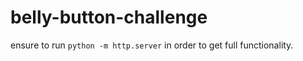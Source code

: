# belly-button-challenge

ensure to run `python -m http.server` in order to get full functionality.
